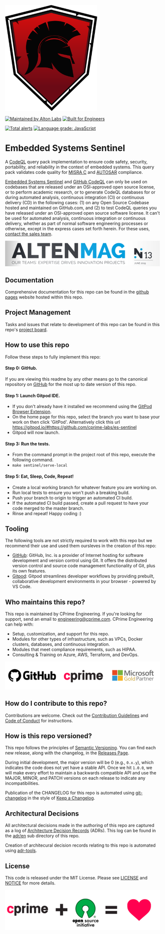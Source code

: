 <a href="https://github.com/cprime-labs/es-sentinel" target="_blank">
<img src=".assets/es-sentinel.png" width="300" />
</a>

[![Maintained by Alton Labs](https://img.shields.io/badge/maintained%20by-alten%20labs-0FA2DF)](https://alten.com/) 
[![Built for Engineers](https://img.shields.io/badge/project-embedded%20systems%20sentinel-0FA2DF)](https://github.com/alten-labs/es-sentinel)

[![Total alerts](https://img.shields.io/lgtm/alerts/g/cprime-labs/es-sentinel.svg?logo=lgtm&logoWidth=18)](https://lgtm.com/projects/g/cprime-labs/es-sentinel/alerts/)
[![Language grade: JavaScript](https://img.shields.io/lgtm/grade/javascript/g/cprime-labs/es-sentinel.svg?logo=lgtm&logoWidth=18)](https://lgtm.com/projects/g/cprime-labs/es-sentinel/context:javascript)

# Embedded Systems Sentinel
A [CodeQL](https://securitylab.github.com/tools/codeql/) query pack implementation to ensure code safety, security, portability, and reliability in the context of embedded systems. This query pack validates code quality for [MISRA C](https://en.wikipedia.org/wiki/MISRA_C) and [AUTOSAR](https://www.autosar.org/) compliance.

[Embedded Systems Sentinel](https://cprime-labs.github.io/es-sentinel/) and [GitHub CodeQL](https://securitylab.github.com/tools/codeql/) can only be used on codebases that are released under an OSI-approved open source license, or to perform academic research, or to generate CodeQL databases for or during automated analysis, continuous integration (CI) or continuous delivery (CD) in the following cases: (1) on any Open Source Codebase hosted and maintained on GitHub.com, and (2) to test CodeQL queries you have released under an OSI-approved open source software license. It can't be used for automated analysis, continuous integration or continuous delivery, whether as part of normal software engineering processes or otherwise, except in the express cases set forth herein. For these uses, [contact the sales team](sentinel@cprime.com).

<a href="https://fr.calameo.com/read/004893352f8d0da97afea" target="_blank">
<img src=".assets/alten-mag.png" />
</a>

## Documentation

Comprehensive documentation for this repo can be found in the [github pages](https://cprime-labs.github.io/es-sentinel/) website hosted within this repo.

## Project Management

Tasks and issues that relate to development of this repo can be found in this repo's [project board](https://github.com/cprime-labs/es-sentinel/projects/1).

## How to use this repo

Follow these steps to fully implement this repo:


#### Step 0: GitHub.
If you are viewing this readme by any other means go to the canonical repository on [GitHub](https://github.com/cprime-labs/es-sentinel) for the most up to date version of this repo.

#### Step 1: Launch Gitpod IDE.
- If you don't already have it installed we recommend using the [GitPod Browser Extension](https://www.gitpod.io/docs/browser-extension/).
- On the home page for this repo, select the branch you want to base your work on then click 'GitPod'. Alternatively click this url https://gitpod.io/#https://github.com/cprime-labs/es-sentinel
- Gitpod will now launch.

#### Step 3: Run the tests.
- From the command prompt in the project root of this repo, execute the following command.
- `make sentinel/serve-local`

#### Step 5: Eat, Sleep, Code, Repeat!
- Create a local working branch for whatever feature you are working on.
- Run local tests to ensure you won't push a breaking build.
- Push your branch to origin to trigger an automated CI build.
- If the automated CI build passed, create a pull request to have your code merged to the master branch.
- Rinse and repeat! Happy coding :)


## Tooling

The following tools are not strictly required to work with this repo but we recommend their use and used them oursleves in the creation of this repo:
- [GitHub](https://GitHub.com): GitHub, Inc. is a provider of Internet hosting for software development and version control using Git. It offers the distributed version control and source code management functionality of Git, plus its own features. 
- [Gitpod](https://www.gitpod.io/): Gitpod streamlines developer workflows by providing prebuilt, collaborative development environments in your browser - powered by VS Code.

## Who maintains this repo?

This repo is maintained by CPrime Engineering. If you're looking for support, send an email to [engineering@cprime.com](mailto:engineering@cprime.com?subject=DevOps%20Library%20VPC%20AWS).
CPrime Engineering can help with:

- Setup, customization, and support for this repo.
- Modules for other types of infrastructure, such as VPCs, Docker clusters, databases, and continuous integration.
- Modules that meet compliance requirements, such as HIPAA.
- Consulting & Training on Azure, AWS, Terraform, and DevOps.

<a href="https://cprime.com/" target="_blank">
<img src=".assets/gh-cp-ms-partner.png" />
</a>

## How do I contribute to this repo?

Contributions are welcome. Check out the
[Contribution Guidelines](/CONTRIBUTING.md) and 
[Code of Conduct](/CONDUCT.md) for instructions.

## How is this repo versioned?

This repo follows the principles of [Semantic Versioning](http://semver.org/). You can find each new release,
along with the changelog, in the [Releases Page](../../releases).

During initial development, the major version will be 0 (e.g., `0.x.y`), which indicates the code does not yet have a
stable API. Once we hit `1.0.0`, we will make every effort to maintain a backwards compatible API and use the MAJOR,
MINOR, and PATCH versions on each release to indicate any incompatibilities.

Publication of the CHANGELOG for this repo is automated using [git-changelog](https://github.com/git-chglog/git-chglog) in the style of [Keep a Changelog](https://keepachangelog.com/en/1.0.0/).

## Architectural Decisions

All architectural decisions made in the authoring of this repo are captured as a log of [Architecture Decision Records](http://thinkrelevance.com/blog/2011/11/15/documenting-architecture-decisions) (ADRs). This log can be found in the [adr/en](adr/en) sub directory of this repo.

Creation of architecural decision records relating to this repo is automated using [adr-tools](https://github.com/npryce/adr-tools).

## License

This code is released under the MIT License. Please see
[LICENSE](/LICENSE) and [NOTICE](/NOTICE) for more details.

<a href="https://opensource.org/" target="_blank">
<img src=".assets/cp-osi-love.png" />
</a>
